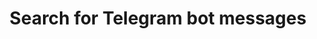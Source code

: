---
title: Search for Telegram bot messages
excerpt: >-
  The method is used to search for Telegram bot messages using a part of name or
  a tag.
   By default, a rate limit of 500 requests per hour applies. <br/>The method returns a maximum of 500 messages per request. <br/>The <b>TotalCount</b> header contains the number of messages returned by the query.
api:
  file: yespoio.json
  operationId: searchTelegramBotMessages
deprecated: false
hidden: false
metadata:
  title: ''
  description: ''
  robots: index
next:
  description: ''
---